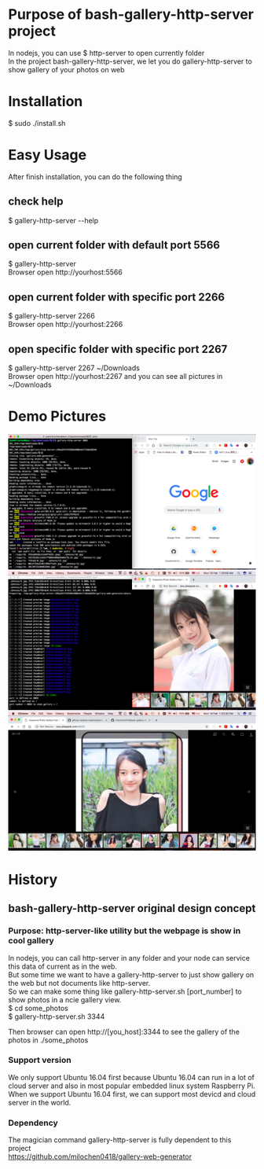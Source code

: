 
# Purpose of  bash-gallery-http-server project 
In nodejs, you can use $ http-server  to open currently folder  
In the project bash-gallery-http-server, we let you do gallery-http-server to show gallery of your photos on web  

# Installation
$ sudo ./install.sh

# Easy Usage
After finish installation, you can do the following thing   
## check help 
$ gallery-http-server --help     
## open current folder with default port 5566 
$ gallery-http-server  
Browser open  http://yourhost:5566  
## open current folder with specific port 2266
$ gallery-http-server 2266  
Browser open http://yourhost:2266  
## open specific folder with specific port 2267
$ gallery-http-server 2267 ~/Downloads  
Browser open http://yourhost:2267  and you can see all pictures in ~/Downloads 

# Demo Pictures
![image](https://github.com/milochen0418/github-readme-material/blob/master/bash-gallery-http-server/picture_01.png)  
![image](https://github.com/milochen0418/github-readme-material/blob/master/bash-gallery-http-server/picture_02.png)  
![image](https://github.com/milochen0418/github-readme-material/blob/master/bash-gallery-http-server/picture_03.png)  

# History 
## bash-gallery-http-server original design concept
### Purpose: http-server-like utility but the webpage is show in cool gallery   
In nodejs, you can call http-server in any folder and your node can service this data of current as in the web.  
But some time we want to have a gallery-http-server to just show gallery on the web but not documents like http-server.  
So we can make some thing like   gallery-http-server.sh [port_number] to show photos in a ncie gallery view.  
$ cd some_photos    
$ gallery-http-server.sh 3344    
  
Then browser can open http://[you_host]:3344 to see the gallery of the photos in ./some_photos   
### Support version
We only support Ubuntu 16.04 first because Ubuntu 16.04 can run in a lot of cloud server and also in most popular embedded linux system Raspberry Pi.   When we support Ubuntu 16.04 first, we can support most devicd and cloud server in the world.  

### Dependency
The magician command gallery-http-server is fully dependent to this project  
https://github.com/milochen0418/gallery-web-generator  
